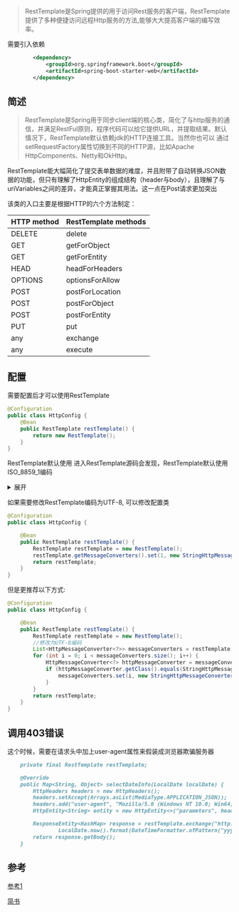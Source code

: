 > RestTemplate是Spring提供的用于访问Rest服务的客户端，RestTemplate提供了多种便捷访问远程Http服务的方法,能够大大提高客户端的编写效率。

需要引入依赖

```xml
        <dependency>
            <groupId>org.springframework.boot</groupId>
            <artifactId>spring-boot-starter-web</artifactId>
        </dependency>
```

## 简述
> RestTemplate是Spring用于同步client端的核心类，简化了与http服务的通信，并满足RestFul原则，程序代码可以给它提供URL，并提取结果。默认情况下，RestTemplate默认依赖jdk的HTTP连接工具。当然你也可以 通过setRequestFactory属性切换到不同的HTTP源，比如Apache HttpComponents、Netty和OkHttp。

RestTemplate能大幅简化了提交表单数据的难度，并且附带了自动转换JSON数据的功能，但只有理解了HttpEntity的组成结构（header与body），且理解了与uriVariables之间的差异，才能真正掌握其用法。这一点在Post请求更加突出

该类的入口主要是根据HTTP的六个方法制定：

HTTP method | RestTemplate methods
----|----
DELETE | delete
GET | getForObject
GET | getForEntity
HEAD | headForHeaders
OPTIONS | optionsForAllow
POST | postForLocation
POST | postForObject
POST | postForEntity
PUT | put
any | exchange
any | execute

## 配置
需要配置后才可以使用RestTemplate

```java
@Configuration
public class HttpConfig {
    @Bean
    public RestTemplate restTemplate() {
        return new RestTemplate();
    }
}
```

RestTemplate默认使用
进入RestTemplate源码会发现，RestTemplate默认使用ISO_8859_1编码

<details>
  <summary>展开</summary>
  
```markdown
public RestTemplate() {
        this.messageConverters = new ArrayList();
        this.errorHandler = new DefaultResponseErrorHandler();
        this.headersExtractor = new RestTemplate.HeadersExtractor();
        this.messageConverters.add(new ByteArrayHttpMessageConverter());
        this.messageConverters.add(new StringHttpMessageConverter());
        this.messageConverters.add(new ResourceHttpMessageConverter(false));
```

进入 StringHttpMessageConverter类源码会发现

```markdown
    public StringHttpMessageConverter() {
        this(DEFAULT_CHARSET);
    }

    static {
        DEFAULT_CHARSET = StandardCharsets.ISO_8859_1;
    }
```
  
</details>

如果需要修改RestTemplate编码为UTF-8, 可以修改配置类

```java
@Configuration
public class HttpConfig {

    @Bean
    public RestTemplate restTemplate() {
        RestTemplate restTemplate = new RestTemplate();
        restTemplate.getMessageConverters().set(1, new StringHttpMessageConverter(StandardCharsets.UTF_8));
        return restTemplate;
    }
}
```

但是更推荐以下方式:

```java
@Configuration
public class HttpConfig {

    @Bean
    public RestTemplate restTemplate() {
        RestTemplate restTemplate = new RestTemplate();
        //修改为UTF-8编码
        List<HttpMessageConverter<?>> messageConverters = restTemplate.getMessageConverters();
        for (int i = 0; i < messageConverters.size(); i++) {
            HttpMessageConverter<?> httpMessageConverter = messageConverters.get(i);
            if (httpMessageConverter.getClass().equals(StringHttpMessageConverter.class)) {
                messageConverters.set(i, new StringHttpMessageConverter(StandardCharsets.UTF_8));
            }
        }
        return restTemplate;
    }
}
```

## 调用403错误
这个时候，需要在请求头中加上user-agent属性来假装成浏览器欺骗服务器

```markdown
    private final RestTemplate restTemplate;

    @Override
    public Map<String, Object> selectDateInfo(LocalDate localDate) {
        HttpHeaders headers = new HttpHeaders();
        headers.setAccept(Arrays.asList(MediaType.APPLICATION_JSON));
        headers.add("user-agent", "Mozilla/5.0 (Windows NT 10.0; Win64; x64) AppleWebKit/537.36 (KHTML, like Gecko) Chrome/54.0.2840.99 Safari/537.36");
        HttpEntity<String> entity = new HttpEntity<>("parameters", headers);

        ResponseEntity<HashMap> response = restTemplate.exchange("http://xxx/api/info/{date}", HttpMethod.GET, entity, HashMap.class,
                LocalDate.now().format(DateTimeFormatter.ofPattern("yyyy-MM-dd")));
        return response.getBody();
    }
```

## 参考

[参考1](https://www.cnblogs.com/javazhiyin/p/9851775.html  ':target=_blank')

[简书](https://www.jianshu.com/p/90ec27b3b518  ':target=_blank')